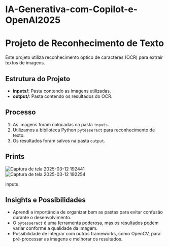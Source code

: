 # IA-Generativa-com-Copilot-e-OpenAI2025
# Projeto de Reconhecimento de Texto

Este projeto utiliza reconhecimento óptico de caracteres (OCR) para extrair textos de imagens. 

## Estrutura do Projeto

- **inputs/**: Pasta contendo as imagens utilizadas.
- **output/**: Pasta contendo os resultados do OCR.

## Processo

1. As imagens foram colocadas na pasta `inputs`.
2. Utilizamos a biblioteca Python `pytesseract` para reconhecimento de texto.
3. Os resultados foram salvos na pasta `output`.

## Prints
![Captura de tela 2025-03-12 192441](https://github.com/user-attachments/assets/d49df75e-9044-4c69-a421-89044a7bca91)
![Captura de tela 2025-03-12 192254](https://github.com/user-attachments/assets/8187d4f6-6ec5-468b-af63-5a770ad710f8)

inputs


## Insights e Possibilidades

- Aprendi a importância de organizar bem as pastas para evitar confusão durante o desenvolvimento.
- O `pytesseract` é uma ferramenta poderosa, mas os resultados podem variar conforme a qualidade da imagem.
- Possibilidade de integrar com outros frameworks, como OpenCV, para pré-processar as imagens e melhorar os resultados.
